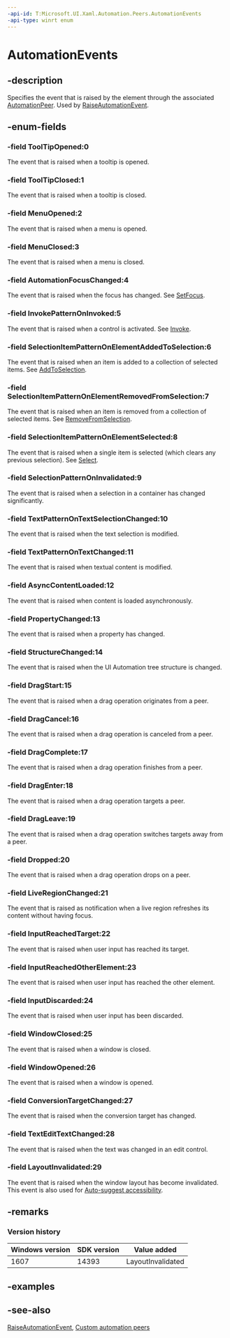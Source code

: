```yaml
---
-api-id: T:Microsoft.UI.Xaml.Automation.Peers.AutomationEvents
-api-type: winrt enum
---
```


<!-- Enumeration syntax
public enum Windows.UI.Xaml.Automation.Peers.AutomationEvents : int
-->

# AutomationEvents

## -description
Specifies the event that is raised by the element through the associated [AutomationPeer](automationpeer.md). Used by [RaiseAutomationEvent](automationpeer_raiseautomationevent_714747891.md).

## -enum-fields
### -field ToolTipOpened:0
The event that is raised when a tooltip is opened.

### -field ToolTipClosed:1
The event that is raised when a tooltip is closed.

### -field MenuOpened:2
The event that is raised when a menu is opened.

### -field MenuClosed:3
The event that is raised when a menu is closed.

### -field AutomationFocusChanged:4
The event that is raised when the focus has changed. See [SetFocus](automationpeer_setfocus_192955311.md).

### -field InvokePatternOnInvoked:5
The event that is raised when a control is activated. See [Invoke](buttonautomationpeer_invoke_1893356988.md).

### -field SelectionItemPatternOnElementAddedToSelection:6
The event that is raised when an item is added to a collection of selected items. See [AddToSelection](radiobuttonautomationpeer_addtoselection_1271464825.md).

### -field SelectionItemPatternOnElementRemovedFromSelection:7
The event that is raised when an item is removed from a collection of selected items. See [RemoveFromSelection](radiobuttonautomationpeer_removefromselection_1451724986.md).

### -field SelectionItemPatternOnElementSelected:8
The event that is raised when a single item is selected (which clears any previous selection). See [Select](radiobuttonautomationpeer_select_431777312.md).

### -field SelectionPatternOnInvalidated:9
The event that is raised when a selection in a container has changed significantly.

### -field TextPatternOnTextSelectionChanged:10
The event that is raised when the text selection is modified.

### -field TextPatternOnTextChanged:11
The event that is raised when textual content is modified.

### -field AsyncContentLoaded:12
The event that is raised when content is loaded asynchronously.

### -field PropertyChanged:13
The event that is raised when a property has changed.

### -field StructureChanged:14
The event that is raised when the UI Automation tree structure is changed.

### -field DragStart:15
The event that is raised when a drag operation originates from a peer.

### -field DragCancel:16
The event that is raised when a drag operation is canceled from a peer.

### -field DragComplete:17
The event that is raised when a drag operation finishes from a peer.

### -field DragEnter:18
The event that is raised when a drag operation targets a peer.

### -field DragLeave:19
The event that is raised when a drag operation switches targets away from a peer.

### -field Dropped:20
The event that is raised when a drag operation drops on a peer.

### -field LiveRegionChanged:21
The event that is raised as notification when a live region refreshes its content without having focus.

### -field InputReachedTarget:22
The event that is raised when user input has reached its target.

### -field InputReachedOtherElement:23
The event that is raised when user input has reached the other element.

### -field InputDiscarded:24
The event that is raised when user input has been discarded.

### -field WindowClosed:25
The event that is raised when a window is closed.

### -field WindowOpened:26
The event that is raised when a window is opened.

### -field ConversionTargetChanged:27
The event that is raised when the conversion target has changed.

### -field TextEditTextChanged:28
The event that is raised when the text was changed in an edit control.

### -field LayoutInvalidated:29
The event that is raised when the window layout has become invalidated. This event is also used for [Auto-suggest accessibility](/windows/uwp/accessibility/accessible-text-requirements#auto-suggest_accessibility).


## -remarks

### Version history

| Windows version | SDK version | Value added |
| -- | -- | -- |
| 1607 | 14393 | LayoutInvalidated |

## -examples

## -see-also
[RaiseAutomationEvent](automationpeer_raiseautomationevent_714747891.md), [Custom automation peers](/windows/uwp/accessibility/custom-automation-peers)

